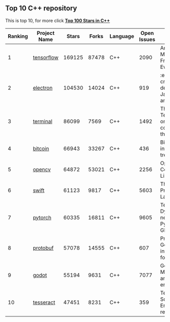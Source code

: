 ##  Top 10 C\+\+ repository

This is top 10, for more click **[Top 100 Stars in C\+\+](Top100/CPP.md)**

| Ranking | Project Name | Stars | Forks | Language | Open Issues | Description | Last Commit |
| ------- | ------------ | ----- | ----- | -------- | ----------- | ----------- | ----------- |
| 1 | [tensorflow](https://github.com/tensorflow/tensorflow) | 169125 | 87478 | C++ | 2090 | An Open Source Machine Learning Framework for Everyone | 2022-11-17T02:51:18Z |
| 2 | [electron](https://github.com/electron/electron) | 104530 | 14024 | C++ | 919 | :electron: Build cross-platform desktop apps with JavaScript, HTML, and CSS | 2022-11-17T01:38:16Z |
| 3 | [terminal](https://github.com/microsoft/terminal) | 86099 | 7569 | C++ | 1492 | The new Windows Terminal and the original Windows console host, all in the same place! | 2022-11-16T22:31:15Z |
| 4 | [bitcoin](https://github.com/bitcoin/bitcoin) | 66943 | 33267 | C++ | 436 | Bitcoin Core integration/staging tree | 2022-11-16T22:14:04Z |
| 5 | [opencv](https://github.com/opencv/opencv) | 64872 | 53021 | C++ | 2256 | Open Source Computer Vision Library | 2022-11-17T01:27:29Z |
| 6 | [swift](https://github.com/apple/swift) | 61123 | 9817 | C++ | 5603 | The Swift Programming Language | 2022-11-17T02:39:29Z |
| 7 | [pytorch](https://github.com/pytorch/pytorch) | 60335 | 16811 | C++ | 9605 | Tensors and Dynamic neural networks in Python with strong GPU acceleration | 2022-11-17T02:57:23Z |
| 8 | [protobuf](https://github.com/protocolbuffers/protobuf) | 57078 | 14555 | C++ | 607 | Protocol Buffers - Google's data interchange format | 2022-11-17T02:42:44Z |
| 9 | [godot](https://github.com/godotengine/godot) | 55194 | 9631 | C++ | 7077 | Godot Engine – Multi-platform 2D and 3D game engine | 2022-11-17T02:14:38Z |
| 10 | [tesseract](https://github.com/tesseract-ocr/tesseract) | 47451 | 8231 | C++ | 359 | Tesseract Open Source OCR Engine (main repository) | 2022-11-15T12:24:50Z |
